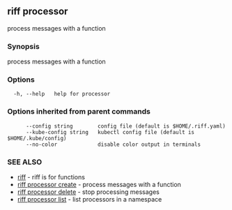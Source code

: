 ## riff processor

process messages with a function

### Synopsis

process messages with a function

### Options

```
  -h, --help   help for processor
```

### Options inherited from parent commands

```
      --config string        config file (default is $HOME/.riff.yaml)
      --kube-config string   kubectl config file (default is $HOME/.kube/config)
      --no-color             disable color output in terminals
```

### SEE ALSO

* [riff](riff.md)	 - riff is for functions
* [riff processor create](riff_processor_create.md)	 - process messages with a function
* [riff processor delete](riff_processor_delete.md)	 - stop processing messages
* [riff processor list](riff_processor_list.md)	 - list processors in a namespace

